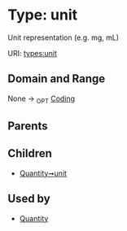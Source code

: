 
# Type: unit


Unit representation (e.g. mg, mL)

URI: [types:unit](https://ccdh.example.org/datatypes/unit)


## Domain and Range

None ->  <sub>OPT</sub> [Coding](Coding.md)

## Parents


## Children

 *  [Quantity➞unit](Quantity_unit.md)

## Used by

 * [Quantity](Quantity.md)

